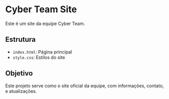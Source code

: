 # Cyber Team Site

Este é um site da equipe Cyber Team.

## Estrutura

- `index.html`: Página principal
- `style.css`: Estilos do site

## Objetivo

Este projeto serve como o site oficial da equipe, com informações, contato, e atualizações.
